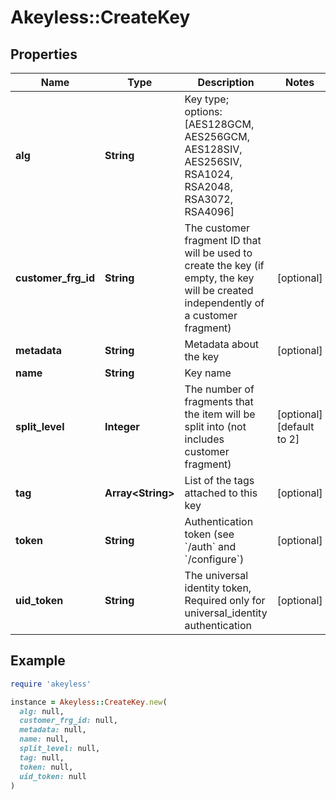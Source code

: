 # Akeyless::CreateKey

## Properties

| Name | Type | Description | Notes |
| ---- | ---- | ----------- | ----- |
| **alg** | **String** | Key type; options: [AES128GCM, AES256GCM, AES128SIV, AES256SIV, RSA1024, RSA2048, RSA3072, RSA4096] |  |
| **customer_frg_id** | **String** | The customer fragment ID that will be used to create the key (if empty, the key will be created independently of a customer fragment) | [optional] |
| **metadata** | **String** | Metadata about the key | [optional] |
| **name** | **String** | Key name |  |
| **split_level** | **Integer** | The number of fragments that the item will be split into (not includes customer fragment) | [optional][default to 2] |
| **tag** | **Array&lt;String&gt;** | List of the tags attached to this key | [optional] |
| **token** | **String** | Authentication token (see &#x60;/auth&#x60; and &#x60;/configure&#x60;) | [optional] |
| **uid_token** | **String** | The universal identity token, Required only for universal_identity authentication | [optional] |

## Example

```ruby
require 'akeyless'

instance = Akeyless::CreateKey.new(
  alg: null,
  customer_frg_id: null,
  metadata: null,
  name: null,
  split_level: null,
  tag: null,
  token: null,
  uid_token: null
)
```

